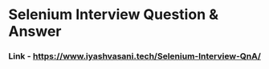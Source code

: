 # Selenium Interview Question & Answer
### Link - https://www.iyashvasani.tech/Selenium-Interview-QnA/
